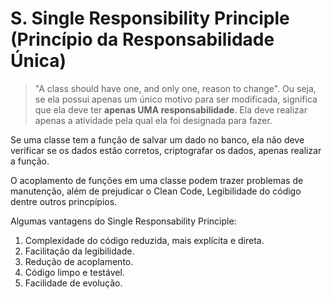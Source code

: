 # S. Single Responsibility Principle (Princípio da Responsabilidade Única)

> "A class should have one, and only one, reason to change". Ou seja, se ela possui apenas um único motivo para ser modificada, significa que ela deve ter **apenas UMA responsabilidade**. Ela deve realizar apenas a atividade pela qual ela foi designada para fazer.

Se uma classe tem a função de salvar um dado no banco, ela não deve verificar se os dados estão corretos, criptografar os dados, apenas realizar a função.

O acoplamento de funções em uma classe podem trazer problemas de manutenção, além de prejudicar o Clean Code, Legibilidade do código dentre outros princpípios.

Algumas vantagens do Single Responsability Principle:

1. Complexidade do código reduzida, mais explícita e direta.
2. Facilitação da legibilidade.
3. Redução de acoplamento.
4. Código limpo e testável.
5. Facilidade de evolução.